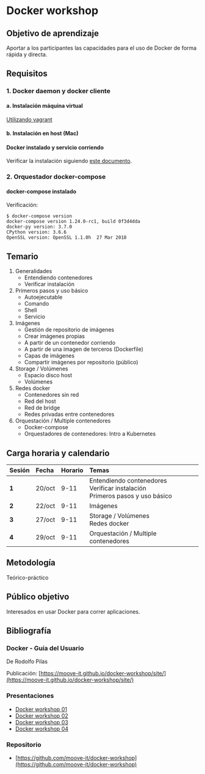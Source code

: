 # Docker workshop

## Objetivo de aprendizaje

Aportar a los participantes las capacidades para el uso de Docker de forma rápida y directa. 

## Requisitos

### 1. Docker daemon y docker cliente

#### a. Instalación máquina virtual

[Utilizando vagrant](https://moove-it.github.io/docker-workshop/site/chapter01/03vagrant/)

#### b. Instalación en host (Mac)

#### Docker instalado y servicio corriendo

Verificar la instalación siguiendo [este documento](https://moove-it.github.io/docker-workshop/site/chapter01/02verificar/).

### 2. Orquestador docker-compose

#### docker-compose instalado 

Verificación: 
```
$ docker-compose version
docker-compose version 1.24.0-rc1, build 0f3d4dda
docker-py version: 3.7.0
CPython version: 3.6.6
OpenSSL version: OpenSSL 1.1.0h  27 Mar 2018
```

## Temario

1. Generalidades
	- Entendiendo contenedores
	- Verificar instalación
2. Primeros pasos y uso básico
	- Autoejecutable
	- Comando
	- Shell
	- Servicio
3. Imágenes
	- Gestión de repositorio de imágenes
	- Crear imágenes propias
	- A partir de un contenedor corriendo
	- A partir de una imagen de terceros (Dockerfile)
	- Capas de imágenes
	- Compartir imágenes por repositorio (público)
4. Storage / Volúmenes
	- Espacio disco host
	- Volúmenes
5. Redes docker
	- Contenedores sin red
	- Red del host
	- Red de bridge
	- Redes privadas entre contenedores
6. Orquestación / Multiple contenedores
	- Docker-compose
	- Orquestadores de contenedores: Intro a Kubernetes

## Carga horaria y calendario

| **Sesión** | **Fecha** | **Horario** | **Temas** |
|:--|:--|:--|:--|
| **1** | 20/oct | 9-11 | Entendiendo contenedores<br>Verificar instalación<br>Primeros pasos y uso básico |
| **2** | 22/oct | 9-11 | Imágenes |
| **3** | 27/oct | 9-11 | Storage / Volúmenes<br>Redes docker |
| **4** | 29/oct | 9-11 | Orquestación / Multiple contenedores |

## Metodología

Teórico-práctico

## Público objetivo

Interesados en usar Docker para correr aplicaciones.

## Bibliografía

### Docker - Guía del Usuario
De Rodolfo Pilas

Publicación: [https://moove-it.github.io/docker-workshop/site/](https://moove-it.github.io/docker-workshop/site/)

### Presentaciones

* [Docker workshop 01](https://slides.com/pilasguru/docker-workshop-01/live)
* [Docker workshop 02](https://slides.com/pilasguru/docker-workshop-02/live)
* [Docker workshop 03](https://slides.com/pilasguru/docker-workshop-03/live)
* [Docker workshop 04](https://slides.com/pilasguru/docker-workshop-04/live)

### Repositorio

* [https://github.com/moove-it/docker-workshop](https://github.com/moove-it/docker-workshop)


